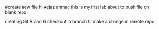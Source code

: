 #create new file
hi Aejaz ahmad this is my first lab about to push file on blank repo

creating Git Branc
hi
checkout to branch to make a change in remote repo
